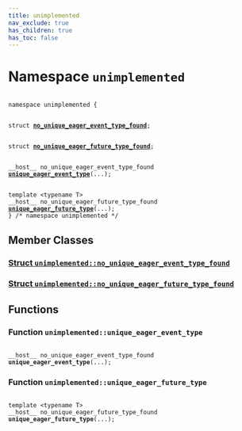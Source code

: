 ```yaml
---
title: unimplemented
nav_exclude: true
has_children: true
has_toc: false
---
```


# Namespace `unimplemented`

<code class="doxybook">
<span>namespace unimplemented {</span>
<br>
<span>struct <b><a href="/api/classes/structunimplemented_1_1no__unique__eager__event__type__found.html">no&#95;unique&#95;eager&#95;event&#95;type&#95;found</a></b>;</span>
<br>
<span>struct <b><a href="/api/classes/structunimplemented_1_1no__unique__eager__future__type__found.html">no&#95;unique&#95;eager&#95;future&#95;type&#95;found</a></b>;</span>
<br>
<span>__host__ no_unique_eager_event_type_found </span><span><b><a href="/api/namespaces/namespaceunimplemented.html#function-unique_eager_event_type">unique&#95;eager&#95;event&#95;type</a></b>(...);</span>
<br>
<span>template &lt;typename T&gt;</span>
<span>__host__ no_unique_eager_future_type_found </span><span><b><a href="/api/namespaces/namespaceunimplemented.html#function-unique_eager_future_type">unique&#95;eager&#95;future&#95;type</a></b>(...);</span>
<span>} /* namespace unimplemented */</span>
</code>

## Member Classes

<h3 id="struct-unimplemented::no_unique_eager_event_type_found">
<a href="/api/classes/structunimplemented_1_1no__unique__eager__event__type__found.html">Struct <code>unimplemented::no&#95;unique&#95;eager&#95;event&#95;type&#95;found</code>
</a>
</h3>

<h3 id="struct-unimplemented::no_unique_eager_future_type_found">
<a href="/api/classes/structunimplemented_1_1no__unique__eager__future__type__found.html">Struct <code>unimplemented::no&#95;unique&#95;eager&#95;future&#95;type&#95;found</code>
</a>
</h3>


## Functions

<h3 id="function-unique_eager_event_type">
Function <code>unimplemented::unique&#95;eager&#95;event&#95;type</code>
</h3>

<code class="doxybook">
<span>__host__ no_unique_eager_event_type_found </span><span><b>unique_eager_event_type</b>(...);</span></code>
<h3 id="function-unique_eager_future_type">
Function <code>unimplemented::unique&#95;eager&#95;future&#95;type</code>
</h3>

<code class="doxybook">
<span>template &lt;typename T&gt;</span>
<span>__host__ no_unique_eager_future_type_found </span><span><b>unique_eager_future_type</b>(...);</span></code>


